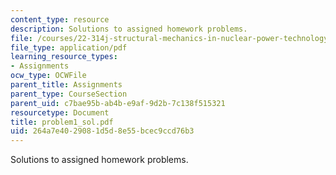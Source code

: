 ```yaml
---
content_type: resource
description: Solutions to assigned homework problems.
file: /courses/22-314j-structural-mechanics-in-nuclear-power-technology-fall-2006/264a7e4029081d5d8e55bcec9ccd76b3_problem1_sol.pdf
file_type: application/pdf
learning_resource_types:
- Assignments
ocw_type: OCWFile
parent_title: Assignments
parent_type: CourseSection
parent_uid: c7bae95b-ab4b-e9af-9d2b-7c138f515321
resourcetype: Document
title: problem1_sol.pdf
uid: 264a7e40-2908-1d5d-8e55-bcec9ccd76b3
---
```

Solutions to assigned homework problems.

